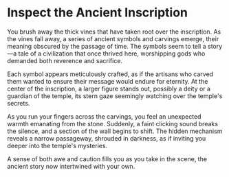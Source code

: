 # Inspect the Ancient Inscription

You brush away the thick vines that have taken root over the inscription. As the vines fall away, a series of ancient symbols and carvings emerge, their meaning obscured by the passage of time. The symbols seem to tell a story—a tale of a civilization that once thrived here, worshipping gods who demanded both reverence and sacrifice.

Each symbol appears meticulously crafted, as if the artisans who carved them wanted to ensure their message would endure for eternity. At the center of the inscription, a larger figure stands out, possibly a deity or a guardian of the temple, its stern gaze seemingly watching over the temple's secrets.

As you run your fingers across the carvings, you feel an unexpected warmth emanating from the stone. Suddenly, a faint clicking sound breaks the silence, and a section of the wall begins to shift. The hidden mechanism reveals a narrow passageway, shrouded in darkness, as if inviting you deeper into the temple's mysteries.

A sense of both awe and caution fills you as you take in the scene, the ancient story now intertwined with your own.
